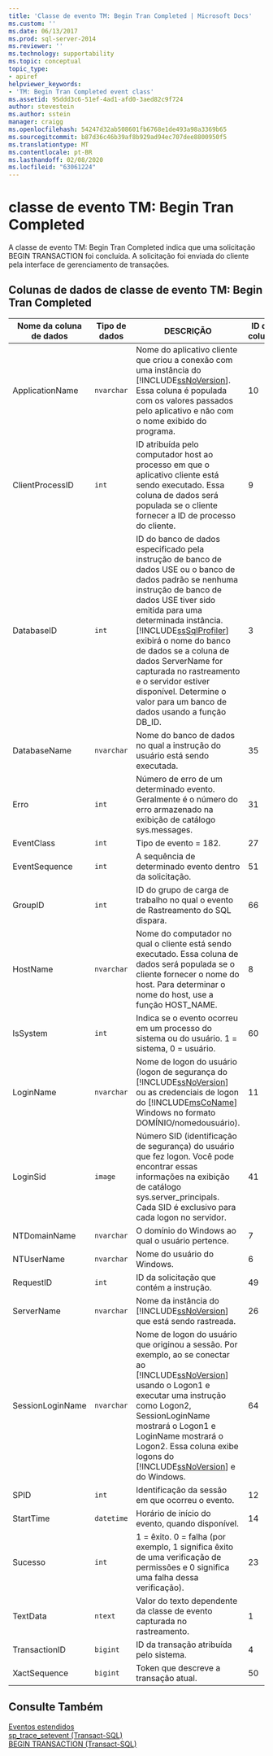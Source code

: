 ```yaml
---
title: 'Classe de evento TM: Begin Tran Completed | Microsoft Docs'
ms.custom: ''
ms.date: 06/13/2017
ms.prod: sql-server-2014
ms.reviewer: ''
ms.technology: supportability
ms.topic: conceptual
topic_type:
- apiref
helpviewer_keywords:
- 'TM: Begin Tran Completed event class'
ms.assetid: 95ddd3c6-51ef-4ad1-afd0-3aed82c9f724
author: stevestein
ms.author: sstein
manager: craigg
ms.openlocfilehash: 54247d32ab508601fb6768e1de493a98a3369b65
ms.sourcegitcommit: b87d36c46b39af8b929ad94ec707dee8800950f5
ms.translationtype: MT
ms.contentlocale: pt-BR
ms.lasthandoff: 02/08/2020
ms.locfileid: "63061224"
---
```

# <a name="tm-begin-tran-completed-event-class"></a>classe de evento TM: Begin Tran Completed
  A classe de evento TM: Begin Tran Completed indica que uma solicitação BEGIN TRANSACTION foi concluída. A solicitação foi enviada do cliente pela interface de gerenciamento de transações.  
  
## <a name="tm-begin-tran-completed-event-class-data-columns"></a>Colunas de dados de classe de evento TM: Begin Tran Completed  
  
|Nome da coluna de dados|Tipo de dados|DESCRIÇÃO|ID da coluna|Filtrável|  
|----------------------|---------------|-----------------|---------------|----------------|  
|ApplicationName|`nvarchar`|Nome do aplicativo cliente que criou a conexão com uma instância do [!INCLUDE[ssNoVersion](../../includes/ssnoversion-md.md)]. Essa coluna é populada com os valores passados pelo aplicativo e não com o nome exibido do programa.|10|Sim|  
|ClientProcessID|`int`|ID atribuída pelo computador host ao processo em que o aplicativo cliente está sendo executado. Essa coluna de dados será populada se o cliente fornecer a ID de processo do cliente.|9|Sim|  
|DatabaseID|`int`|ID do banco de dados especificado pela instrução de banco de dados USE ou o banco de dados padrão se nenhuma instrução de banco de dados USE tiver sido emitida para uma determinada instância. [!INCLUDE[ssSqlProfiler](../../includes/sssqlprofiler-md.md)] exibirá o nome do banco de dados se a coluna de dados ServerName for capturada no rastreamento e o servidor estiver disponível. Determine o valor para um banco de dados usando a função DB_ID.|3|Sim|  
|DatabaseName|`nvarchar`|Nome do banco de dados no qual a instrução do usuário está sendo executada.|35|Sim|  
|Erro|`int`|Número de erro de um determinado evento. Geralmente é o número do erro armazenado na exibição de catálogo sys.messages.|31|Sim|  
|EventClass|`int`|Tipo de evento = 182.|27|Não|  
|EventSequence|`int`|A sequência de determinado evento dentro da solicitação.|51|Não|  
|GroupID|`int`|ID do grupo de carga de trabalho no qual o evento de Rastreamento do SQL dispara.|66|Sim|  
|HostName|`nvarchar`|Nome do computador no qual o cliente está sendo executado. Essa coluna de dados será populada se o cliente fornecer o nome do host. Para determinar o nome do host, use a função HOST_NAME.|8|Sim|  
|IsSystem|`int`|Indica se o evento ocorreu em um processo do sistema ou do usuário. 1 = sistema, 0 = usuário.|60|Sim|  
|LoginName|`nvarchar`|Nome de logon do usuário (logon de segurança do [!INCLUDE[ssNoVersion](../../includes/ssnoversion-md.md)] ou as credenciais de logon do [!INCLUDE[msCoName](../../includes/msconame-md.md)] Windows no formato DOMÍNIO/nomedousuário).|11|Sim|  
|LoginSid|`image`|Número SID (identificação de segurança) do usuário que fez logon. Você pode encontrar essas informações na exibição de catálogo sys.server_principals. Cada SID é exclusivo para cada logon no servidor.|41|Sim|  
|NTDomainName|`nvarchar`|O domínio do Windows ao qual o usuário pertence.|7|Sim|  
|NTUserName|`nvarchar`|Nome do usuário do Windows.|6|Sim|  
|RequestID|`int`|ID da solicitação que contém a instrução.|49|Sim|  
|ServerName|`nvarchar`|Nome da instância do [!INCLUDE[ssNoVersion](../../includes/ssnoversion-md.md)] que está sendo rastreada.|26|Não|  
|SessionLoginName|`nvarchar`|Nome de logon do usuário que originou a sessão. Por exemplo, ao se conectar ao [!INCLUDE[ssNoVersion](../../includes/ssnoversion-md.md)] usando o Logon1 e executar uma instrução como Logon2, SessionLoginName mostrará o Logon1 e LoginName mostrará o Logon2. Essa coluna exibe logons do [!INCLUDE[ssNoVersion](../../includes/ssnoversion-md.md)] e do Windows.|64|Sim|  
|SPID|`int`|Identificação da sessão em que ocorreu o evento.|12|Sim|  
|StartTime|`datetime`|Horário de início do evento, quando disponível.|14|Sim|  
|Sucesso|`int`|1 = êxito. 0 = falha (por exemplo, 1 significa êxito de uma verificação de permissões e 0 significa uma falha dessa verificação).|23|Sim|  
|TextData|`ntext`|Valor do texto dependente da classe de evento capturada no rastreamento.|1|Sim|  
|TransactionID|`bigint`|ID da transação atribuída pelo sistema.|4|Sim|  
|XactSequence|`bigint`|Token que descreve a transação atual.|50|Sim|  
  
## <a name="see-also"></a>Consulte Também  
 [Eventos estendidos](../extended-events/extended-events.md)   
 [sp_trace_setevent &#40;Transact-SQL&#41;](/sql/relational-databases/system-stored-procedures/sp-trace-setevent-transact-sql)   
 [BEGIN TRANSACTION &#40;Transact-SQL&#41;](/sql/t-sql/language-elements/begin-transaction-transact-sql)  
  
  
